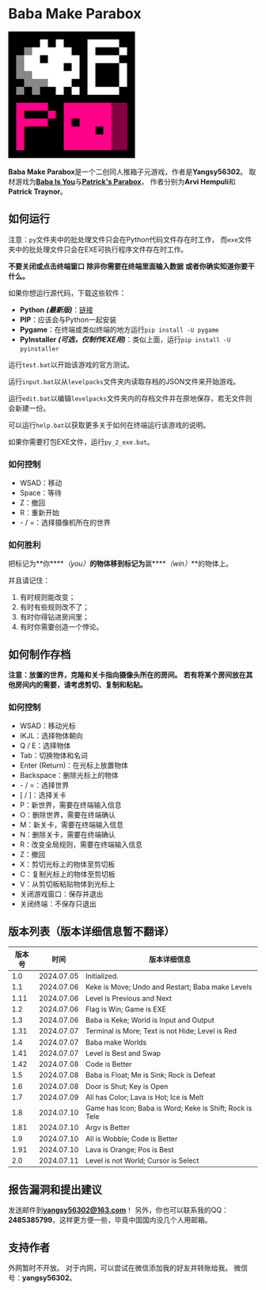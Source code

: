 # Baba Make Parabox

![游戏图标](BabaMakeParabox.png)

**Baba Make Parabox**是一个二创同人推箱子元游戏，作者是**Yangsy56302**。
取材游戏为[**Baba Is You**](https://hempuli.com/baba/)与[**Patrick's Parabox**](https://www.patricksparabox.com/)，
作者分别为**Arvi Hempuli**和**Patrick Traynor**。

## 如何运行

注意：`py`文件夹中的批处理文件只会在Python代码文件存在时工作，
而`exe`文件夹中的批处理文件只会在EXE可执行程序文件存在时工作。

**不要关闭或点击终端窗口**
**除非你需要在终端里面输入数据**
**或者你确实知道你要干什么。**

如果你想运行源代码，下载这些软件：
- **Python** **_(最新版)_**：[链接](https://www.python.org/downloads/)
- **PIP**：应该会与Python一起安装
- **Pygame**：在终端或类似终端的地方运行`pip install -U pygame`
- **PyInstaller** **_(可选，仅制作EXE用)_**：类似上面，运行`pip install -U pyinstaller`

运行`test.bat`以开始该游戏的官方测试。

运行`input.bat`以从`levelpacks`文件夹内读取存档的JSON文件来开始游戏。

运行`edit.bat`以编辑`levelpacks`文件夹内的存档文件并在原地保存，若无文件则会新建一份。

可以运行`help.bat`以获取更多关于如何在终端运行该游戏的说明。

如果你需要打包EXE文件，运行`py_2_exe.bat`。

### 如何控制

- WSAD：移动
- Space：等待
- Z：撤回
- R：重新开始
- \- / =：选择摄像机所在的世界

### 如何胜利

把标记为**你****_（you）_**的物体移到标记为**赢****_（win）_**的物体上。

并且请记住：

1. 有时规则能改变；
2. 有时有些规则改不了；
3. 有时你得钻进房间里；
4. 有时你需要创造一个悖论。

## 如何制作存档

**注意：放置的世界，克隆和关卡指向摄像头所在的房间。**
**若有将某个房间放在其他房间内的需要，请考虑剪切、复制和粘贴。**

### 如何控制

- WSAD：移动光标
- IKJL：选择物体朝向
- Q / E：选择物体
- Tab：切换物体和名词
- Enter (Return)：在光标上放置物体
- Backspace：删除光标上的物体
- \- / =：选择世界
- \[ / \]：选择关卡
- P：新世界，需要在终端输入信息
- O：删除世界，需要在终端确认
- M：新关卡，需要在终端输入信息
- N：删除关卡，需要在终端确认
- R：改变全局规则，需要在终端输入信息
- Z：撤回
- X：剪切光标上的物体至剪切板
- C：复制光标上的物体至剪切板
- V：从剪切板粘贴物体到光标上
- 关闭游戏窗口：保存并退出
- 关闭终端：不保存只退出

## 版本列表（版本详细信息暂不翻译）

| 版本号 |    时间    | 版本详细信息 |
|--------|------------|--------------|
| 1.0    | 2024.07.05 | Initialized. |
| 1.1    | 2024.07.06 | Keke is Move; Undo and Restart; Baba make Levels |
| 1.11   | 2024.07.06 | Level is Previous and Next |
| 1.2    | 2024.07.06 | Flag is Win; Game is EXE |
| 1.3    | 2024.07.06 | Baba is Keke; World is Input and Output |
| 1.31   | 2024.07.07 | Terminal is More; Text is not Hide; Level is Red |
| 1.4    | 2024.07.07 | Baba make Worlds |
| 1.41   | 2024.07.07 | Level is Best and Swap |
| 1.42   | 2024.07.08 | Code is Better |
| 1.5    | 2024.07.08 | Baba is Float; Me is Sink; Rock is Defeat |
| 1.6    | 2024.07.08 | Door is Shut; Key is Open |
| 1.7    | 2024.07.09 | All has Color; Lava is Hot; Ice is Melt |
| 1.8    | 2024.07.10 | Game has Icon; Baba is Word; Keke is Shift; Rock is Tele |
| 1.81   | 2024.07.10 | Argv is Better |
| 1.9    | 2024.07.10 | All is Wobble; Code is Better |
| 1.91   | 2024.07.10 | Lava is Orange; Pos is Best |
| 2.0    | 2024.07.11 | Level is not World; Cursor is Select |

## 报告漏洞和提出建议

发送邮件到**yangsy56302@163.com**！
另外，你也可以联系我的QQ：**2485385799**，这样更方便一些，毕竟中国国内没几个人用邮箱。

## 支持作者

外网暂时不开放。
对于内网，可以尝试在微信添加我的好友并转账给我。
微信号：**yangsy56302**。